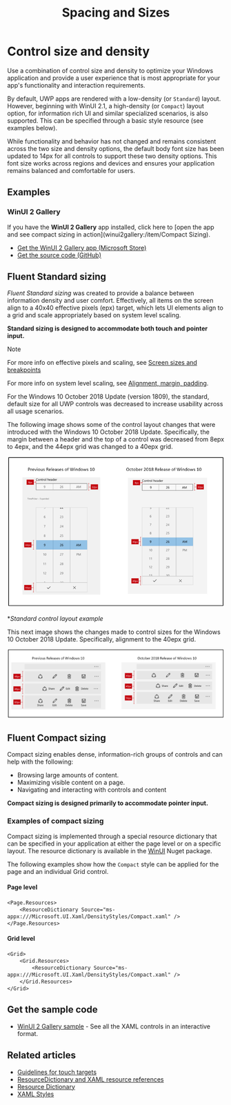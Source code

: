 ﻿---
title: Spacing and Sizes
description: The new Fluent Standard and Compact control styles ensure a comfortable user experience regardless of device and input method.
keywords: UWP, Windows 10, controls, size, density, standard, compact
ms.date: 09/24/2020
ms.topic: article
ms.localizationpriority: medium
ms.custom: 19H1
---

# Control size and density

Use a combination of control size and density to optimize your Windows application and provide a user experience that is most appropriate for your app's functionality and interaction requirements.

By default, UWP apps are rendered with a low-density (or `Standard`) layout. However, beginning with WinUI 2.1, a high-density (or `Compact`) layout option, for information rich UI and similar specialized scenarios, is also supported. This can be specified through a basic style resource (see examples below).

While functionality and behavior has not changed and remains consistent across the two size and density options, the default body font size has been updated to 14px for all controls to support these two density options. This font size works across regions and devices and ensures your application remains balanced and comfortable for users.

## Examples

### WinUI 2 Gallery

If you have the **WinUI 2 Gallery** app installed, click here to [open the app and see compact sizing in action](winui2gallery:/item/Compact Sizing).

- [Get the WinUI 2 Gallery app (Microsoft Store)](https://www.microsoft.com/store/productId/9MSVH128X2ZT)
- [Get the source code (GitHub)](https://github.com/Microsoft/WinUI-Gallery)

## Fluent Standard sizing

*Fluent Standard sizing* was created to provide a balance between information density and user comfort. Effectively, all items on the screen align to a 40x40 effective pixels (epx) target, which lets UI elements align to a grid and scale appropriately based on system level scaling.

**Standard sizing is designed to accommodate both touch and pointer input.**

> [!NOTE]
>For more info on effective pixels and scaling, see [Screen sizes and breakpoints](../layout/screen-sizes-and-breakpoints-for-responsive-design.md)
>
> For more info on system level scaling, see [Alignment, margin, padding](../layout/alignment-margin-padding.md).

For the Windows 10 October 2018 Update (version 1809), the standard, default size for all UWP controls was decreased to increase usability across all usage scenarios.

The following image shows some of the control layout changes that were introduced with the Windows 10 October 2018 Update. Specifically, the margin between a header and the top of a control was decreased from 8epx to 4epx, and the 44epx grid was changed to a 40epx grid.

![Standard control layout example](images/standarddensity.png)

**Standard control layout example*

This next image shows the changes made to control sizes for the Windows 10 October 2018 Update. Specifically, alignment to the 40epx grid.

![Standard commanding example](images/standarddensitycommanding.png)

## Fluent Compact sizing

Compact sizing enables dense, information-rich groups of controls and can help with the following:

- Browsing  large amounts of content.
- Maximizing visible content on a page.
- Navigating and interacting with controls and content

**Compact sizing is designed primarily to accommodate pointer input.**

### Examples of compact sizing

Compact sizing is implemented through a special resource dictionary that can be specified in your application at either the page level or on a specific layout. The resource dictionary is available in the [WinUI](/uwp/toolkits/winui/) Nuget package.

The following examples show how the `Compact` style can be applied for the page and an individual Grid control.

#### Page level

```xaml
<Page.Resources>
    <ResourceDictionary Source="ms-appx:///Microsoft.UI.Xaml/DensityStyles/Compact.xaml" />
</Page.Resources>
```

#### Grid level

```xaml
<Grid>
    <Grid.Resources>
        <ResourceDictionary Source="ms-appx:///Microsoft.UI.Xaml/DensityStyles/Compact.xaml" />
    </Grid.Resources>
</Grid>
```

## Get the sample code

- [WinUI 2 Gallery sample](https://github.com/Microsoft/WinUI-Gallery) - See all the XAML controls in an interactive format.

## Related articles

- [Guidelines for touch targets](../input/guidelines-for-targeting.md)
- [ResourceDictionary and XAML resource references](../style/xaml-resource-dictionary.md)
- [Resource Dictionary](/uwp/api/windows.ui.xaml.resourcedictionary)
- [XAML Styles](../style/xaml-styles.md)
